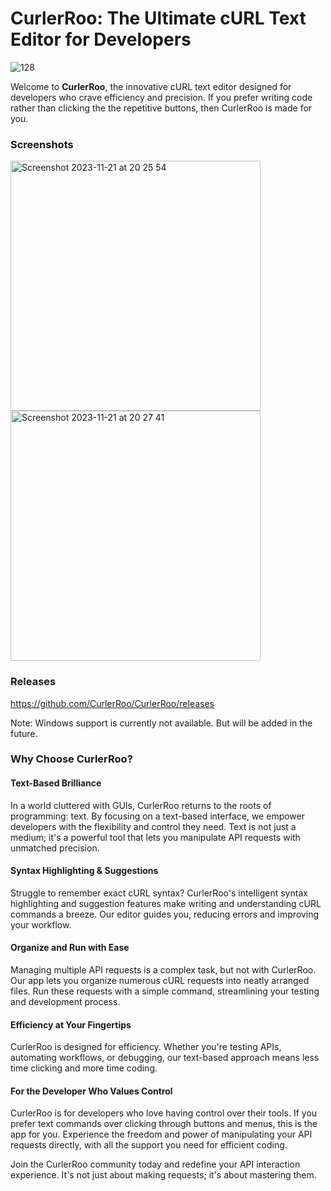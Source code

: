 # CurlerRoo: The Ultimate cURL Text Editor for Developers

![128](https://github.com/CurlerRoo/CurlerRoo/assets/19520603/35768254-ff9d-4e5f-b9c9-d9e2397f6f6b)

Welcome to **CurlerRoo**, the innovative cURL text editor designed for developers who crave efficiency and precision. If you prefer writing code rather than clicking the the repetitive buttons, then CurlerRoo is made for you.

### Screenshots

<img width="400" alt="Screenshot 2023-11-21 at 20 25 54" src="https://github.com/CurlerRoo/CurlerRoo/assets/19520603/e1233734-f9e0-4bb9-bb7a-697704b7dde1">
<img width="400" alt="Screenshot 2023-11-21 at 20 27 41" src="https://github.com/CurlerRoo/CurlerRoo/assets/19520603/62d4d86a-9e03-4f10-bcd3-5bf5ff7cdc62">

### Releases
https://github.com/CurlerRoo/CurlerRoo/releases

Note: Windows support is currently not available. But will be added in the future.

### Why Choose CurlerRoo?

#### Text-Based Brilliance

In a world cluttered with GUIs, CurlerRoo returns to the roots of programming: text. By focusing on a text-based interface, we empower developers with the flexibility and control they need. Text is not just a medium; it's a powerful tool that lets you manipulate API requests with unmatched precision.

#### Syntax Highlighting & Suggestions

Struggle to remember exact cURL syntax? CurlerRoo's intelligent syntax highlighting and suggestion features make writing and understanding cURL commands a breeze. Our editor guides you, reducing errors and improving your workflow.

#### Organize and Run with Ease

Managing multiple API requests is a complex task, but not with CurlerRoo. Our app lets you organize numerous cURL requests into neatly arranged files. Run these requests with a simple command, streamlining your testing and development process.

#### Efficiency at Your Fingertips

CurlerRoo is designed for efficiency. Whether you're testing APIs, automating workflows, or debugging, our text-based approach means less time clicking and more time coding.

#### For the Developer Who Values Control

CurlerRoo is for developers who love having control over their tools. If you prefer text commands over clicking through buttons and menus, this is the app for you. Experience the freedom and power of manipulating your API requests directly, with all the support you need for efficient coding.

Join the CurlerRoo community today and redefine your API interaction experience. It's not just about making requests; it's about mastering them.
